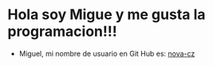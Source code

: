 # Hola soy Migue y me gusta la programacion!!!

- Miguel, mi nombre de usuario en Git Hub es: [nova-cz](https://github.com/nova-cz)